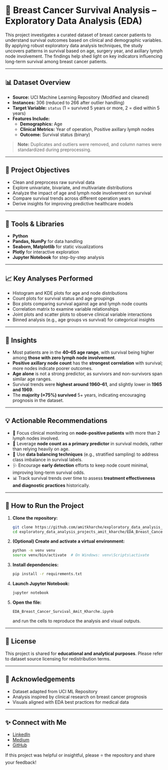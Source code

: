 
# 🧬 Breast Cancer Survival Analysis – Exploratory Data Analysis (EDA)

This project investigates a curated dataset of breast cancer patients to understand survival outcomes based on clinical and demographic variables. By applying robust exploratory data analysis techniques, the study uncovers patterns in survival based on age, surgery year, and axillary lymph node involvement. The findings help shed light on key indicators influencing long-term survival among breast cancer patients.

---

## 📊 Dataset Overview

- **Source:** UCI Machine Learning Repository (Modified and cleaned)  
- **Instances:** 306 (reduced to 266 after outlier handling)  
- **Target Variable:** `status` (1 = survived 5 years or more, 2 = died within 5 years)  
- **Features Include:**
  - **Demographics:** Age  
  - **Clinical Metrics:** Year of operation, Positive axillary lymph nodes  
  - **Outcome:** Survival status (binary)  

> **Note:** Duplicates and outliers were removed, and column names were standardized during preprocessing.

---

## 📌 Project Objectives

- Clean and preprocess raw survival data  
- Explore univariate, bivariate, and multivariate distributions  
- Analyze the impact of age and lymph node involvement on survival  
- Compare survival trends across different operation years  
- Derive insights for improving predictive healthcare models  

---

## 🔧 Tools & Libraries

- **Python**  
- **Pandas, NumPy** for data handling  
- **Seaborn, Matplotlib** for static visualizations  
- **Plotly** for interactive exploration  
- **Jupyter Notebook** for step-by-step analysis  

---

## 📈 Key Analyses Performed

- Histogram and KDE plots for age and node distributions  
- Count plots for survival status and age groupings  
- Box plots comparing survival against age and lymph node counts  
- Correlation matrix to examine variable relationships  
- Joint plots and scatter plots to observe clinical variable interactions  
- Binned analysis (e.g., age groups vs survival) for categorical insights  

---

## 📌 Insights

- Most patients are in the **40–65 age range**, with survival being higher among **those with zero lymph node involvement**.  
- **Positive axillary node count** has the **strongest correlation** with survival; more nodes indicate poorer outcomes.  
- **Age alone** is not a strong predictor, as survivors and non-survivors span similar age ranges.  
- Survival trends were **highest around 1960–61**, and slightly lower in **1965 and 1969**.  
- The **majority (≈75%) survived** 5+ years, indicating encouraging prognosis in the dataset.  

---

## 💡 Actionable Recommendations

- 🧪 Focus clinical monitoring on **node-positive patients** with more than 2 lymph nodes involved.  
- 🧠 Leverage **node count as a primary predictor** in survival models, rather than relying heavily on age.  
- 🔁 Use **data balancing techniques** (e.g., stratified sampling) to address class imbalance in survival labels.  
- 🩺 Encourage **early detection** efforts to keep node count minimal, improving long-term survival odds.  
- 📊 Track survival trends over time to assess **treatment effectiveness and diagnostic practices** historically.  

---

## 🧪 How to Run the Project

1. **Clone the repository:**

   ```bash
   git clone https://github.com/amitkharche/exploratory_data_analysis_projects_amit_kharche.git
   cd exploratory_data_analysis_projects_amit_kharche/EDA_Breast_Cancer_Survival_amit_kharche
   ```

2. **(Optional) Create and activate a virtual environment:**

   ```bash
   python -m venv venv
   source venv/bin/activate  # On Windows: venv\Scripts\activate
   ```

3. **Install dependencies:**

   ```bash
   pip install -r requirements.txt
   ```

4. **Launch Jupyter Notebook:**

   ```bash
   jupyter notebook
   ```

5. **Open the file:**

   ```
   EDA_Breast_Cancer_Survival_Amit_Kharche.ipynb
   ```

   and run the cells to reproduce the analysis and visual outputs.

---

## 📜 License

This project is shared for **educational and analytical purposes**. Please refer to dataset source licensing for redistribution terms.

---

## 🤝 Acknowledgements

- Dataset adapted from UCI ML Repository  
- Analysis inspired by clinical research on breast cancer prognosis  
- Visuals aligned with EDA best practices for medical data  

---

## ✨ Connect with Me

- [LinkedIn](https://www.linkedin.com/in/amit-kharche)  
- [Medium](https://medium.com/@amitkharche14)  
- [GitHub](https://github.com/amitkharche)  

If this project was helpful or insightful, please ⭐ the repository and share your feedback!
